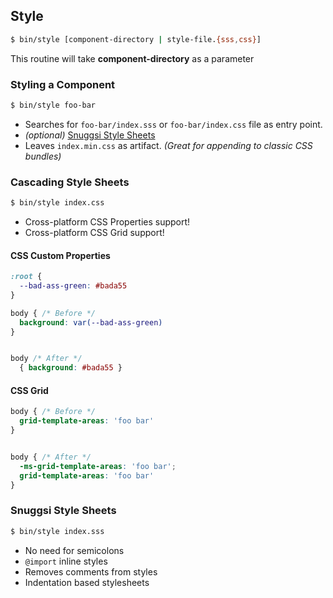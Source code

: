 ## Style
```bash
$ bin/style [component-directory | style-file.{sss,css}]
```

This routine will take **component-directory** as a parameter

### Styling a Component
```bash
$ bin/style foo-bar
```

  - Searches for `foo-bar/index.sss` or `foo-bar/index.css` file as entry point.
  - _(optional)_  [Snuggsi Style Sheets](#snuggsi-style-sheets)
  - Leaves `index.min.css` as artifact. _(Great for appending to classic CSS bundles)_


### Cascading Style Sheets
```bash
$ bin/style index.css
```

  - Cross-platform CSS Properties support!
  - Cross-platform CSS Grid support!


#### CSS Custom Properties
```CSS
:root {
  --bad-ass-green: #bada55
}

body { /* Before */
  background: var(--bad-ass-green)
}


body /* After */
  { background: #bada55 }
```


#### CSS Grid
```CSS
body { /* Before */
  grid-template-areas: 'foo bar'
}


body { /* After */
  -ms-grid-template-areas: 'foo bar';
  grid-template-areas: 'foo bar'
}
```


### Snuggsi Style Sheets
```bash
$ bin/style index.sss
```

  - No need for semicolons
  - `@import` inline styles
  - Removes comments from styles
  - Indentation based stylesheets
